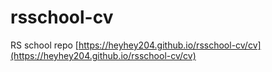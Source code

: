 # rsschool-cv
RS school repo
[https://heyhey204.github.io/rsschool-cv/cv](https://heyhey204.github.io/rsschool-cv/cv)
